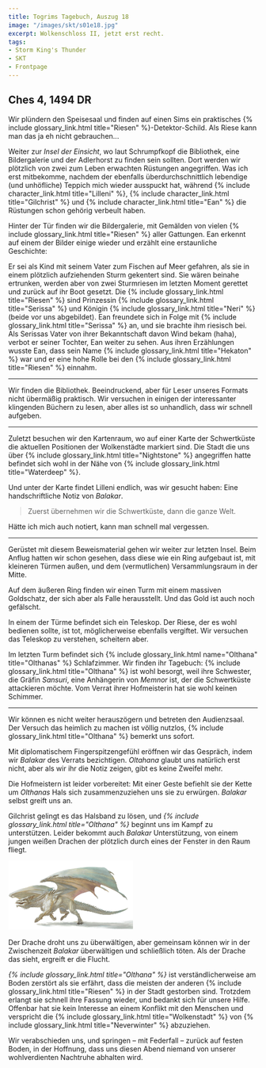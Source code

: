 ```yaml
---
title: Togrims Tagebuch, Auszug 18
image: "/images/skt/s01e18.jpg"
excerpt: Wolkenschloss II, jetzt erst recht.
tags:
- Storm King's Thunder
- SKT
- Frontpage
---
```


## Ches 4, 1494 DR

Wir plündern den Speisesaal und finden auf einen Sims ein praktisches {% include glossary_link.html title="Riesen" %}-Detektor-Schild.
Als Riese kann man das ja eh nicht gebrauchen...

Weiter zur *Insel der Einsicht*, wo laut Schrumpfkopf die Bibliothek, eine Bildergalerie und der
Adlerhorst zu finden sein sollten. Dort werden wir plötzlich von zwei zum Leben erwachten Rüstungen
angegriffen. Was ich erst mitbekomme, nachdem der ebenfalls überdurchschnittlich lebendige (und
unhöfliche) Teppich mich wieder ausspuckt hat, während {% include character_link.html
title="Lilleni" %}, {% include character_link.html title="Gilchrist" %} und {% include
character_link.html title="Ean" %} die Rüstungen schon gehörig verbeult haben.

Hinter der Tür finden wir die Bildergalerie, mit Gemälden von vielen {% include glossary_link.html title="Riesen" %} aller Gattungen.
Ean erkennt auf einem der Bilder einige wieder und erzählt eine erstaunliche Geschichte:

Er sei als Kind mit seinem Vater zum Fischen auf Meer gefahren, als sie in einem plötzlich
aufziehenden Sturm gekentert sind. Sie wären beinahe ertrunken, werden aber von zwei Sturmriesen im
letzten Moment gerettet und zurück auf ihr Boot gesetzt. Die {% include glossary_link.html title="Riesen" %} sind Prinzessin {% include
glossary_link.html title="Serissa" %} und Königin {% include glossary_link.html title="Neri" %}
(beide vor uns abgebildet). Ean freundete sich in Folge mit {% include glossary_link.html title="Serissa" %} an, und sie brachte ihm riesisch
bei. Als Serissas Vater von ihrer Bekanntschaft davon Wind bekam (haha), verbot er seiner Tochter,
Ean weiter zu sehen. Aus ihren Erzählungen wusste Ean, dass sein Name {% include glossary_link.html
title="Hekaton" %} war und er eine hohe Rolle bei den {% include glossary_link.html title="Riesen" %} einnahm.

---

Wir finden die Bibliothek. Beeindruckend, aber für Leser unseres Formats nicht übermäßig praktisch.
Wir versuchen in einigen der interessanter klingenden Büchern zu lesen, aber alles ist so
unhandlich, dass wir schnell aufgeben.

---

Zuletzt besuchen wir den Kartenraum, wo auf einer Karte der Schwertküste die aktuellen
Positionen der Wolkenstädte markiert sind. Die Stadt die uns über {% include glossary_link.html
title="Nightstone" %} angegriffen hatte befindet sich wohl in der Nähe von {% include
glossary_link.html title="Waterdeep" %}.

Und unter der Karte findet Lilleni endlich, was wir gesucht haben: Eine handschriftliche Notiz von
*Balakar*.

> Zuerst übernehmen wir die Schwertküste, dann die ganze Welt.

Hätte ich mich auch notiert, kann man schnell mal vergessen.

---

Gerüstet mit diesem Beweismaterial gehen wir weiter zur letzten Insel. Beim Anflug hatten wir schon
gesehen, dass diese wie ein Ring aufgebaut ist, mit kleineren Türmen außen, und dem (vermutlichen)
Versammlungsraum in der Mitte.

Auf dem äußeren Ring finden wir einen Turm mit einem massiven Goldschatz, der sich aber als
Falle herausstellt. Und das Gold ist auch noch gefälscht.

In einem der Türme befindet sich ein Teleskop. Der Riese, der es wohl bedienen sollte, ist tot,
möglicherweise ebenfalls vergiftet. Wir versuchen das Teleskop zu verstehen, scheitern aber.

Im letzten Turm befindet sich {% include glossary_link.html name="Olthana" title="Olthanas" %}
Schlafzimmer. Wir finden ihr Tagebuch: {% include glossary_link.html title="Olthana" %} ist wohl
besorgt, weil ihre Schwester, die Gräfin *Sansuri*, eine Anhängerin von
*Memnor* ist, der die Schwertküste attackieren möchte. Vom Verrat ihrer
Hofmeisterin hat sie wohl keinen Schimmer.

---

Wir können es nicht weiter herauszögern und betreten den Audienzsaal. Der Versuch
das heimlich zu machen ist völlig nutzlos, {% include glossary_link.html title="Olthana" %} bemerkt
uns sofort.

Mit diplomatischem Fingerspitzengefühl eröffnen wir das Gespräch, indem wir *Balakar* des Verrats
bezichtigen. *Oltahana* glaubt uns natürlich erst nicht, aber als wir ihr die Notiz zeigen, gibt
es keine Zweifel mehr.

Die Hofmeistern ist leider vorbereitet: Mit einer Geste befiehlt sie der Kette um *Olthanas* Hals
sich zusammenzuziehen uns sie zu erwürgen. *Balakar* selbst greift uns an.

Gilchrist gelingt es das Halsband zu lösen, und *{% include glossary_link.html title="Olthana" %}* beginnt uns im Kampf zu unterstützen.
Leider bekommt auch *Balakar* Unterstützung, von einem jungen weißen Drachen der plötzlich
durch eines der Fenster in den Raum fliegt.

<img src='/images/skt/white_dragon.jpg' style="max-width: 50%"/>

Der Drache droht uns zu überwältigen, aber gemeinsam können wir in der Zwischenzeit  *Balakar*
überwältigen und schließlich töten. Als der Drache das sieht, ergreift er die Flucht.

*{% include glossary_link.html title="Olthana" %}* ist verständlicherweise am Boden zerstört als sie erfährt, dass die meisten der anderen
{% include glossary_link.html title="Riesen" %} in der Stadt gestorben sind. Trotzdem erlangt sie schnell ihre Fassung wieder, und bedankt
sich für unsere Hilfe. Offenbar hat sie kein Interesse an einem Konflikt mit den Menschen und
verspricht die {% include glossary_link.html title="Wolkenstadt" %} von {% include glossary_link.html title="Neverwinter" %} abzuziehen.

Wir verabschieden uns, und springen – mit Federfall – zurück auf festen Boden, in der Hoffnung,
dass uns diesen Abend niemand von unserer wohlverdienten Nachtruhe abhalten wird.
